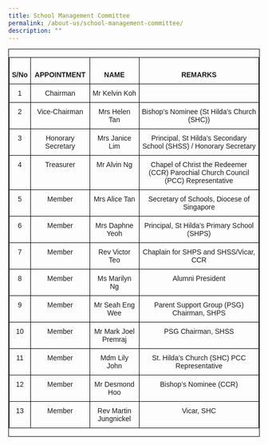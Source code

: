 ```yaml
---
title: School Management Committee
permalink: /about-us/school-management-committee/
description: ""
---
```

<div style="border: 1px solid black;">
<style type="text/css">
.tg  {border-collapse:collapse;border-spacing:0;}
.tg td{border-color:black;border-style:solid;border-width:1px;font-family:Arial, sans-serif;font-size:14px;
  overflow:hidden;padding:10px 5px;word-break:normal;}
.tg th{border-color:black;border-style:solid;border-width:1px;font-family:Arial, sans-serif;font-size:14px;
  font-weight:normal;overflow:hidden;padding:10px 5px;word-break:normal;}
.tg .tg-baqh{text-align:center;vertical-align:top}
.tg .tg-amwm{font-weight:bold;text-align:center;vertical-align:top}
</style>
<table class="tg">
<thead>
  <tr>
    <th class="tg-amwm"><br><span style="background-color:initial">S/No</span><br></th>
    <th class="tg-amwm"><br><span style="background-color:initial">APPOINTMENT</span><br></th>
    <th class="tg-amwm"><br><span style="background-color:initial">NAME</span><br></th>
    <th class="tg-amwm"><br>REMARKS</th>
  </tr>
</thead>
<tbody>
  <tr>
    <td class="tg-baqh">1 </td>
    <td class="tg-baqh"> Chairman</td>
    <td class="tg-baqh">Mr Kelvin Koh </td>
    <td class="tg-baqh"> </td>
  </tr>
  <tr>
    <td class="tg-baqh">2</td>
    <td class="tg-baqh"> Vice-Chairman</td>
    <td class="tg-baqh"> Mrs Helen Tan</td>
    <td class="tg-baqh">Bishop’s Nominee (St Hilda’s Church (SHC)) </td>
  </tr>
  <tr>
    <td class="tg-baqh">3 </td>
    <td class="tg-baqh"> Honorary Secretary</td>
    <td class="tg-baqh">Mrs Janice Lim </td>
    <td class="tg-baqh"> Principal, St Hilda’s Secondary School (SHSS) / Honorary Secretary</td>
  </tr>
  <tr>
    <td class="tg-baqh"> 4</td>
    <td class="tg-baqh"> Treasurer</td>
    <td class="tg-baqh">Mr Alvin Ng </td>
    <td class="tg-baqh"> Chapel of Christ the Redeemer (CCR) Parochial Church Council (PCC) Representative</td>
  </tr>
  <tr>
    <td class="tg-baqh"> 5</td>
    <td class="tg-baqh"> Member</td>
    <td class="tg-baqh">Mrs Alice Tan </td>
    <td class="tg-baqh">Secretary of Schools, Diocese of Singapore </td>
  </tr>
  <tr>
    <td class="tg-baqh"> 6</td>
    <td class="tg-baqh"> Member</td>
    <td class="tg-baqh">Mrs Daphne Yeoh </td>
    <td class="tg-baqh"> Principal, St Hilda’s Primary School (SHPS)</td>
  </tr>
  <tr>
    <td class="tg-baqh"> 7</td>
    <td class="tg-baqh">Member </td>
    <td class="tg-baqh"> Rev Victor Teo</td>
    <td class="tg-baqh">Chaplain for SHPS and SHSS/Vicar, CCR </td>
  </tr>
  <tr>
    <td class="tg-baqh"> 8</td>
    <td class="tg-baqh"> Member</td>
    <td class="tg-baqh">Ms Marilyn Ng </td>
    <td class="tg-baqh"> Alumni President</td>
  </tr>
  <tr>
    <td class="tg-baqh"> 9</td>
    <td class="tg-baqh">Member </td>
    <td class="tg-baqh">Mr Seah Eng Wee </td>
    <td class="tg-baqh"> Parent Support Group (PSG) Chairman, SHPS</td>
  </tr>
  <tr>
    <td class="tg-baqh"> 10 </td>
    <td class="tg-baqh">Member </td>
    <td class="tg-baqh">Mr Mark Joel Premraj </td>
    <td class="tg-baqh">PSG Chairman, SHSS </td>
  </tr>
  <tr>
    <td class="tg-baqh">11</td>
    <td class="tg-baqh"> Member</td>
    <td class="tg-baqh">Mdm Lily John </td>
    <td class="tg-baqh"> St. Hilda’s Church (SHC) PCC Representative</td>
  </tr>
  <tr>
    <td class="tg-baqh"> 12 </td>
    <td class="tg-baqh">Member </td>
    <td class="tg-baqh">Mr Desmond Hoo </td>
    <td class="tg-baqh"> Bishop’s Nominee (CCR)</td>
  </tr>
  <tr>
    <td class="tg-baqh"> 13</td>
    <td class="tg-baqh"> Member</td>
    <td class="tg-baqh">Rev Martin Jungnickel </td>
    <td class="tg-baqh">Vicar, SHC </td>
  </tr>
</tbody>
</table>
</div>

